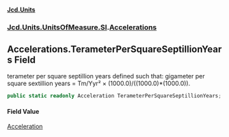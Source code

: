 #### [Jcd.Units](index.md 'index')
### [Jcd.Units.UnitsOfMeasure.SI](Jcd.Units.UnitsOfMeasure.SI.md 'Jcd.Units.UnitsOfMeasure.SI').[Accelerations](Accelerations.md 'Jcd.Units.UnitsOfMeasure.SI.Accelerations')

## Accelerations.TerameterPerSquareSeptillionYears Field

terameter per square septillion years defined such that: gigameter per square sextillion years = Tm/Yyr² ×
(1000.0)/((1000.0)*(1000.0)).

```csharp
public static readonly Acceleration TerameterPerSquareSeptillionYears;
```

#### Field Value
[Acceleration](Acceleration.md 'Jcd.Units.UnitTypes.Acceleration')